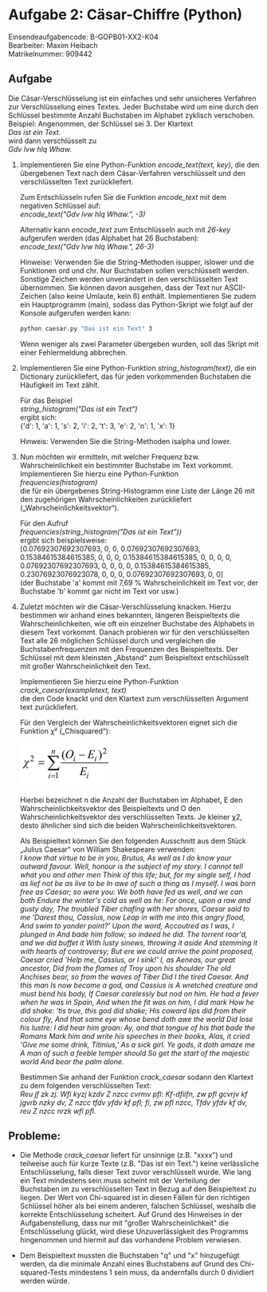 # Aufgabe 2: Cäsar-Chiffre (Python)

Einsendeaufgabencode: B-GOPB01-XX2-K04  
Bearbeiter: Maxim Heibach  
Matrikelnummer: 909442

## Aufgabe
Die Cäsar-Verschlüsselung ist ein einfaches und sehr unsicheres Verfahren zur Verschlüsselung eines Textes. Jeder Buchstabe wird um eine durch den Schlüssel bestimmte Anzahl Buchstaben im Alphabet zyklisch verschoben.
Beispiel: Angenommen, der Schlüssel sei 3. Der Klartext  
*Das ist ein Text.*  
wird dann verschlüsselt zu  
*Gdv lvw hlq Whaw.*

1. Implementieren Sie eine Python-Funktion *encode_text(text, key)*, die den übergebenen Text nach dem Cäsar-Verfahren verschlüsselt und den verschlüsselten Text zurückliefert.  

    Zum Entschlüsseln rufen Sie die Funktion *encode_text* mit dem negativen Schlüssel auf:   
*encode_text("Gdv lvw hlq Whaw.", -3)*  

    Alternativ kann *encode_text* zum Entschlüsseln auch mit *26-key* aufgerufen werden (das Alphabet hat 26 Buchstaben):  
    *encode_text("Gdv lvw hlq Whaw.", 26-3)*  

    Hinweise: Verwenden Sie die String-Methoden isupper, islower und die Funktionen ord und chr. Nur Buchstaben sollen verschlüsselt werden. Sonstige Zeichen werden unverändert in den verschlüsselten Text übernommen. Sie können davon ausgehen, dass der Text nur ASCII-Zeichen (also keine Umlaute, kein ß)
enthält. Implementieren Sie zudem ein Hauptprogramm (main), sodass das Python-Skript wie folgt auf der Konsole aufgerufen werden kann:
    ```sh
    python caesar.py "Das ist ein Text" 3
    ``` 
    Wenn weniger als zwei Parameter übergeben wurden, soll das Skript mit einer Fehlermeldung abbrechen.

2. Implementieren Sie eine Python-Funktion *string_histogram(text)*, die ein Dictionary zurückliefert, das für jeden vorkommenden Buchstaben die Häufigkeit im Text zählt.   

    Für das Beispiel  
*string_histogram("Das ist ein Text")*  
    ergibt sich:  
{'d': 1, 'a': 1, 's': 2, 'i': 2, 't': 3, 'e': 2, 'n': 1, 'x': 1}

    Hinweis: Verwenden Sie die String-Methoden isalpha und lower.

3. Nun möchten wir ermitteln, mit welcher Frequenz bzw. Wahrscheinlichkeit ein bestimmter Buchstabe im Text vorkommt. Implementieren Sie hierzu eine Python-Funktion  
*frequencies(histogram)*  
die für ein übergebenes String-Histogramm eine Liste der Länge 26 mit den zugehörigen Wahrscheinlichkeiten zurückliefert („Wahrscheinlichkeitsvektor“).

    Für den Aufruf  
*frequencies(string_histogram("Das ist ein Text"))*  
ergibt sich beispielsweise:  
[0.07692307692307693, 0, 0, 0.07692307692307693,
0.15384615384615385, 0, 0, 0, 0.15384615384615385, 0, 0, 0, 0,
0.07692307692307693, 0, 0, 0, 0, 0.15384615384615385,
0.23076923076923078, 0, 0, 0, 0.07692307692307693, 0, 0]  
(der Buchstabe 'a' kommt mit 7,69 % Wahrscheinlichkeit im Text vor, der Buchstabe 'b' kommt gar nicht im Text vor usw.)

4. Zuletzt möchten wir die Cäsar-Verschlüsselung knacken. Hierzu bestimmen wir anhand eines bekannten, längeren Beispieltexts die Wahrscheinlichkeiten, wie oft ein einzelner Buchstabe des Alphabets in diesem Text vorkommt. Danach probieren wir für den verschlüsselten Text alle 26 möglichen Schlüssel durch und vergleichen die Buchstabenfrequenzen mit den Frequenzen des Beispieltexts. Der Schlüssel mit dem kleinsten „Abstand“ zum Beispieltext
entschlüsselt mit großer Wahrscheinlichkeit den Text.  

    Implementieren Sie hierzu eine Python-Funktion  
*crack_caesar(exampletext, text)*  
die den Code knackt und den Klartext zum verschlüsselten Argument text zurückliefert.  

    Für den Vergleich der Wahrscheinlichkeitsvektoren eignet sich die Funktion χ² („Chisquared“):

    ![Chisquared](chisquared.png)

    Hierbei bezeichnet n die Anzahl der Buchstaben im Alphabet, E den Wahrscheinlichkeitsvektor des Beispieltexts und O den Wahrscheinlichkeitsvektor des verschlüsselten Texts. Je kleiner χ2, desto ähnlicher sind sich die beiden Wahrscheinlichkeitsvektoren.  

    Als Beispieltext können Sie den folgenden Ausschnitt aus dem Stück „Julius Caesar“ von William Shakespeare verwenden:  
*I know that virtue to be in you, Brutus, As well as I do know your outward favour. Well, honour is the subject of my story. I cannot tell what you and other men Think of this life; but, for my single self, I had as lief not be as live to be In awe of such a thing as I myself. I was born free as Caesar; so were you: We both have fed as well, and we can both Endure the winter's cold as well as he: For once, upon a raw and gusty day, The troubled Tiber chafing with her shores, Caesar said to me 'Darest thou, Cassius, now Leap in with me into this angry flood, And swim to yonder point?' Upon the word, Accoutred as I was, I plunged in And bade him follow; so indeed he did. The torrent roar'd, and we did buffet it With lusty sinews, throwing it aside And stemming it with hearts of controversy; But ere we could arrive the point proposed, Caesar cried 'Help me, Cassius, or I sink!' I, as Aeneas, our great ancestor, Did from the flames of Troy upon his shoulder The old Anchises bear, so from the waves of Tiber Did I the tired Caesar. And this man Is now become a god, and Cassius is A wretched creature and must bend his body, If Caesar carelessly but nod on him. He had a fever when he was in Spain, And when the fit was on him, I did mark How he did shake: 'tis true, this god did shake; His coward lips did from their colour fly, And that same eye whose bend doth awe the world Did lose his lustre: I did hear him groan: Ay, and that tongue of his that bade the Romans Mark him and write his speeches in their books, Alas, it cried 'Give me some drink, Titinius,' As a sick girl. Ye gods, it doth amaze me A man of such a feeble temper should So get the start of the majestic world And bear the palm alone.*

    Bestimmen Sie anhand der Funktion *crack_caesar* sodann den Klartext zu dem folgenden verschlüsselten Text:  
*Reu jf zk zj. Wfi kyzj kzdv Z nzcc cvrmv pfl: Kf-dfiifn, zw pfl gcvrjv kf jgvrb nzky dv, Z nzcc tfdv yfdv kf pfl; fi, zw pfl nzcc, Tfdv yfdv kf dv, reu Z nzcc nrzk wfi pfl.*

## Probleme:
- Die Methode *crack_caesar* liefert für unsinnige (z.B. "xxxx") und teilweise auch für kurze Texte (z.B. "Das ist ein Text.") keine verlässliche Entschlüsselung, falls dieser Text zuvor verschlüsselt wurde. Wie lang ein Text mindestens sein muss scheint mit der Verteilung der Buchstaben im zu verschlüsselten Text in Bezug auf den Beispieltext zu liegen. Der Wert von Chi-squared ist in diesen Fällen für den richtigen Schlüssel höher als bei einem anderen, falschen Schlüssel, weshalb die korrekte Entschlüsselung scheitert. Auf Grund des Hinweises in der Aufgabenstellung, dass nur mit "großer Wahrscheinlichkeit" die Entschlüsselung glückt, wird diese Unzuverlässigkeit des Programms hingenommen und hiermit auf das vorhandene Problem verwiesen.

- Dem Beispieltext mussten die Buchstaben "q" und "x" hinzugefügt werden, da die minimale Anzahl eines Buchstabens auf Grund des Chi-squared-Tests mindestens 1 sein muss, da andernfalls durch 0 dividiert werden würde.